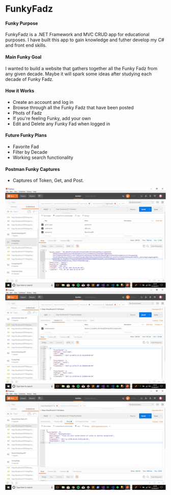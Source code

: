 # FunkyFadz 

#### Funky Purpose

FunkyFadz is a .NET Framework and MVC CRUD app for educational purposes. I have built this app to gain knowledge and futher develop my C# and front end skills.

#### Main Funky Goal

I wanted to build a website that gathers together all the Funky Fadz from any given decade. Maybe it will spark some ideas after studying each decade of Funky Fadz.

#### How it Works

- Create an account and log in
- Browse through all the Funky Fadz that have been posted
- Phots of Fadz 
- If you're feeling Funky, add your own
- Edit and Delete any Funky Fad when logged in

#### Future Funky Plans

- Favorite Fad
- Filter by Decade
- Working search functionality


#### Postman Funky Captures 

- Captures of Token, Get, and Post. 

![GitHub Logo](/Images/Token.JPG)
![GitHub Logo](/Images/APIFunkyFadz.JPG)
![GitHub Logo](/Images/POSTfunkyFadz.JPG)
